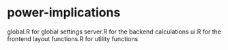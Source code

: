# power-implications

global.R for global settings
server.R for the backend calculations
ui.R for the frontend layout
functions.R for utility functions
